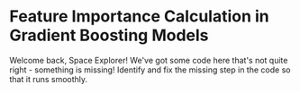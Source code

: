 # Feature Importance Calculation in Gradient Boosting Models

Welcome back, Space Explorer! We've got some code here that's not quite right - something is missing! Identify and fix the missing step in the code so that it runs smoothly.
